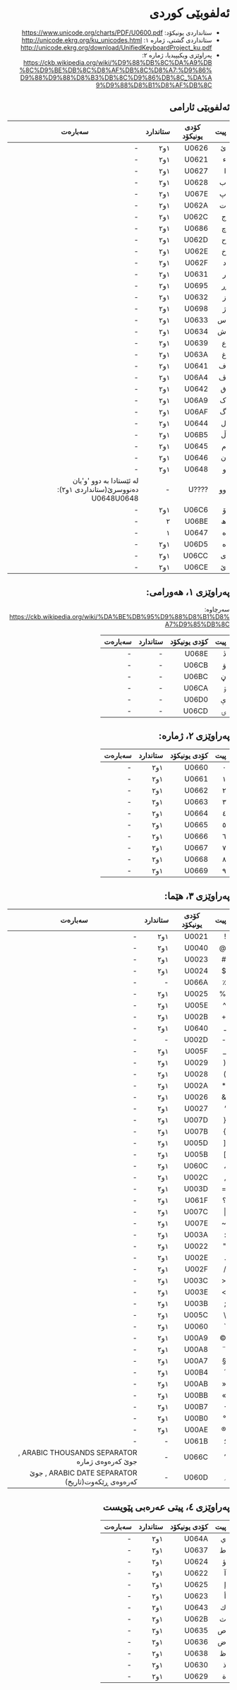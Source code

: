 <div dir=rtl>

# ئەلفوبێی کوردی
- ستانداردی یونیکۆد: https://www.unicode.org/charts/PDF/U0600.pdf
- ستانداردی گشتی، ژمارە ١: http://unicode.ekrg.org/ku_unicodes.html  
  http://unicode.ekrg.org/download/UnifiedKeyboardProject_ku.pdf
- پەراوێزی ویکیپیدیا، ژمارە ٢: https://ckb.wikipedia.org/wiki/%D9%88%DB%8C%DA%A9%DB%8C%D9%BE%DB%8C%D8%AF%DB%8C%D8%A7:%D9%86%D9%88%D9%88%D8%B3%DB%8C%D9%86%DB%8C_%DA%A9%D9%88%D8%B1%D8%AF%DB%8C
## ئەلفوبێی ئارامی
| پیت | کۆدی یونیکۆد | ستاندارد | سەبارەت |
| -- | --------- | ----- | ----- |
| ئ | U0626 | ١و٢ | - |
| ء | U0621 | ١و٢ | - |
| ا | U0627 | ١و٢ | - |
| ب | U0628 | ١و٢ | - |
| پ | U067E | ١و٢ | - |
| ت | U062A | ١و٢ | - |
| ج | U062C | ١و٢ | - |
| چ | U0686 | ١و٢ | - |
| ح | U062D | ١و٢ | - |
| خ | U062E | ١و٢ | - |
| د | U062F | ١و٢ | - |
| ر | U0631 | ١و٢ | - |
| ڕ | U0695 | ١و٢ | - |
| ز | U0632 | ١و٢ | - |
| ژ | U0698 | ١و٢ | - |
| س | U0633 | ١و٢ | - |
| ش | U0634 | ١و٢ | - |
| ع | U0639 | ١و٢ | - |
| غ | U063A | ١و٢ | - |
| ف | U0641 | ١و٢ | - |
| ڤ | U06A4 | ١و٢ | - |
| ق | U0642 | ١و٢ | - |
| ک | U06A9 | ١و٢ | - |
| گ | U06AF | ١و٢ | - |
| ل | U0644 | ١و٢ | - |
| ڵ | U06B5 | ١و٢ | - |
| م | U0645 | ١و٢ | - |
| ن | U0646 | ١و٢ | - |
| و | U0648 | ١و٢ | - |
| وو | ????U | - | لە ئێستادا بە دوو 'و'یان دەنووسرێ(ستانداردی ١و٢): U0648U0648 |
| ۆ | U06C6 | ١و٢ | - |
| ھ | U06BE | ٢ | - |
| ه | U0647 | ١ | - |
| ە | U06D5 | ١و٢ | - |
| ی | U06CC | ١و٢ | - |
| ێ | U06CE | ١و٢ | - |
## پەراوێزی ١، هەورامی:
سەرچاوە: https://ckb.wikipedia.org/wiki/%DA%BE%DB%95%D9%88%D8%B1%D8%A7%D9%85%DB%8C

| پیت | کۆدی یونیکۆد | ستاندارد | سەبارەت |
| -- | --------- | ----- | ----- |
| ڎ | U068E | - | - |
| ۋ | U06CB | - | - |
| ڼ | U06BC | - | - |
| ۊ | U06CA | - | - |
| ې | U06D0 | - | - |
| ۍ | U06CD | - | - |
## 	پەراوێزی ٢، ژمارە:
| پیت | کۆدی یونیکۆد | ستاندارد | سەبارەت |
| -- | --------- | ----- | ----- |
| ٠ | U0660 | ١و٢ | - |
| ١ | U0661 | ١و٢ | - |
| ٢ | U0662 | ١و٢ | - |
| ٣ | U0663 | ١و٢ | - |
| ٤ | U0664 | ١و٢ | - |
| ٥ | U0665 | ١و٢ | - |
| ٦ | U0666 | ١و٢ | - |
| ٧ | U0667 | ١و٢ | - |
| ٨ | U0668 | ١و٢ | - |
| ٩ | U0669 | ١و٢ | - |
## 	پەراوێزی ٣، هێما:
| پیت | کۆدی یونیکۆد | ستاندارد | سەبارەت |
| -- | --------- | ----- | ----- |
| ! | U0021 | ١و٢ | - |
| @ | U0040 | ١و٢ | - |
| # | U0023 | ١و٢ | - |
| $ | U0024 | ١و٢ | - |
| ٪ |  U066A | - | - |
| %	| U0025 | ١و٢ | - |
| ^ | U005E | ١و٢ | - |
| + | U002B | ١و٢ | - |
| ـ |  U0640 | ١و٢ | - |
| - | U002D | - | - |
| _	| U005F | ١و٢ | - |
| ( | U0029 | ١و٢ | - |
| ) | U0028 | ١و٢ | - |
| * | U002A | ١و٢ | - |
| & | U0026 | ١و٢ | - |
| ‘ | U0027 | ١و٢ | - |
| { | U007D | ١و٢ | - |
| } | U007B | ١و٢ | - |
| [ | U005D | ١و٢ | - |
| ] | U005B | ١و٢ | - |
| ، |  U060C | ١و٢ | - |
| , | U002C | ١و٢ | - |
| = | U003D | ١و٢ | - |
| ؟ |  U061F | ١و٢ | - |
| \| | U007C | ١و٢ | - |
| ~ | U007E | ١و٢ | - |
| : | U003A | ١و٢ | - |
| " | U0022 | ١و٢ | - |
| . | U002E | ١و٢ | - |
| / | U002F | ١و٢ | - |
| < | U003C | ١و٢ | - |
| > | U003E | ١و٢ | - |
| ; | U003B | ١و٢ | - |
| \ | U005C | ١و٢ | - |
| ` | U0060 | ١و٢ | - |
| © | U00A9 | ١و٢ | - |
| ¨ | U00A8 | ١و٢ | - |
| § | U00A7 | ١و٢ | - |
| ´ | U00B4 | ١و٢ | - |
| « | U00AB | ١و٢ | - |
| » | U00BB | ١و٢ | - |
| · | U00B7 | ١و٢ | - |
| ° | U00B0 | ١و٢ | - |
| ® | U00AE | ١و٢ | - |
| ؛ |  U061B | - | - |
| ٬ | U066C | - | ARABIC THOUSANDS SEPARATOR , جوێ کەرەوەی ژمارە |
| ؍ |  U060D | - |	ARABIC DATE SEPARATOR , جوێ کەرەوەی ڕێکەوت(تاریخ) |
## پەراوێزی ٤، پیتی عەرەبی پێویست
| پیت | کۆدی یونیکۆد | ستاندارد | سەبارەت |
| -- | --------- | ----- | ----- |
| ي | U064A | ١و٢ | - |
| ط | U0637 | ١و٢ | - |
| ؤ | U0624 | ١و٢ | - |
| آ | U0622 | ١و٢ | - |
| إ | U0625 | ١و٢ | - |
| أ | U0623 | ١و٢ | - |
| ك | U0643 | ١و٢ | - |
| ث | U062B | ١و٢ | - |
| ص | U0635 | ١و٢ | - |
| ض | U0636 | ١و٢ | - |
| ظ | U0638 | ١و٢ | - |
| ذ | U0630 | ١و٢ | - |
| ة | U0629 | ١و٢ | - |
